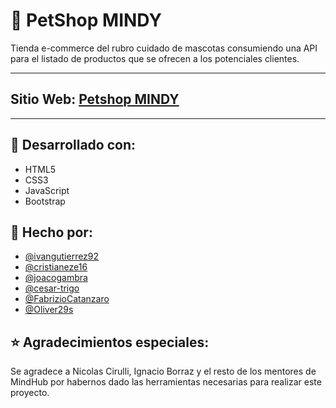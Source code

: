 # 🐶 PetShop MINDY 


Tienda e-commerce del rubro cuidado de mascotas consumiendo una API para el listado de productos que se ofrecen a los potenciales clientes.


---

## Sitio Web: [Petshop MINDY](https://fabriziocatanzaro.github.io/Mindy-Petshop/ "Mindy PetShop")

---

## 🔨 Desarrollado con:

* HTML5
* CSS3
* JavaScript
* Bootstrap



## 👷 Hecho por:
* [@ivangutierrez92](https://github.com/ivangutierrez92)
* [@cristianeze16](https://github.com/cristianeze16)
* [@joacogambra](https://github.com/joacogambra)
* [@cesar-trigo](https://github.com/cesar-trigo)
* [@FabrizioCatanzaro](https://github.com/FabrizioCatanzaro)
* [@Oliver29s](https://github.com/Oliver29s)




## ⭐ Agradecimientos especiales:

Se agradece a Nicolas Cirulli, Ignacio Borraz y el resto de los mentores de MindHub por habernos dado las herramientas necesarias para realizar este proyecto.
